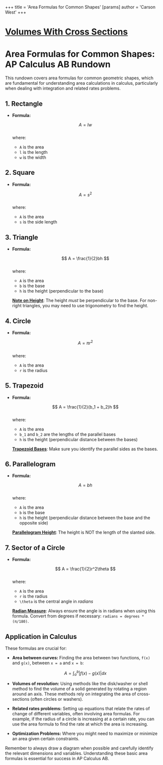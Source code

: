 +++
 title = 'Area Formulas for Common Shapes'
[params]
	author = 'Carson West'
+++
# [Volumes With Cross Sections](./../volumes-with-cross-sections/)
# Area Formulas for Common Shapes: AP Calculus AB Rundown

This rundown covers area formulas for common geometric shapes, which are fundamental for understanding area calculations in calculus, particularly when dealing with integration and related rates problems.

## 1. Rectangle

*   **Formula:**

     $$      A = lw
     $$  
    where:
    *   `A` is the area
    *   `l` is the length
    *   `w` is the width

## 2. Square

*   **Formula:**

     $$      A = s^2
     $$  
    where:
    *   `A` is the area
    *   `s` is the side length

## 3. Triangle

*   **Formula:**

     $$      A = \frac{1}{2}bh
     $$  
    where:
    *   `A` is the area
    *   `b` is the base
    *   `h` is the height (perpendicular to the base)

    [**Note on Height**](./../**note-on-height**/): The height *must* be perpendicular to the base. For non-right triangles, you may need to use trigonometry to find the height.

## 4. Circle

*   **Formula:**

     $$      A = \pi r^2
     $$  
    where:
    *   `A` is the area
    *   `r` is the radius

## 5. Trapezoid

*   **Formula:**

     $$      A = \frac{1}{2}(b_1 + b_2)h
     $$  
    where:
    *   `A` is the area
    *   `b_1` and `b_2` are the lengths of the parallel bases
    *   `h` is the height (perpendicular distance between the bases)

    [**Trapezoid Bases**](./../**trapezoid-bases**/): Make sure you identify the parallel sides as the bases.

## 6. Parallelogram

*   **Formula:**

     $$      A = bh
     $$  
    where:
    *   `A` is the area
    *   `b` is the base
    *   `h` is the height (perpendicular distance between the base and the opposite side)

    [**Parallelogram Height**](./../**parallelogram-height**/):  The height is NOT the length of the slanted side.

## 7. Sector of a Circle

*   **Formula:**

     $$      A = \frac{1}{2}r^2\theta
     $$  
    where:
    *   `A` is the area
    *   `r` is the radius
    *   `\theta` is the central angle in *radians*

    [**Radian Measure**](./../**radian-measure**/): Always ensure the angle is in radians when using this formula. Convert from degrees if necessary:  `radians = degrees * (π/180)`.
## Application in Calculus

These formulas are crucial for:

*   **Area between curves:** Finding the area between two functions, `f(x)` and `g(x)`, between `x = a` and `x = b`:

     $$      A = \int_a^b |f(x) - g(x)| dx
     $$  
*   **Volumes of revolution:** Using methods like the disk/washer or shell method to find the volume of a solid generated by rotating a region around an axis.  These methods rely on integrating the area of cross-sections (often circles or washers).

*   **Related rates problems:** Setting up equations that relate the rates of change of different variables, often involving area formulas. For example, if the radius of a circle is increasing at a certain rate, you can use the area formula to find the rate at which the area is increasing.

*   **Optimization Problems:** Where you might need to maximize or minimize an area given certain constraints.

Remember to always draw a diagram when possible and carefully identify the relevant dimensions and variables.  Understanding these basic area formulas is essential for success in AP Calculus AB.

